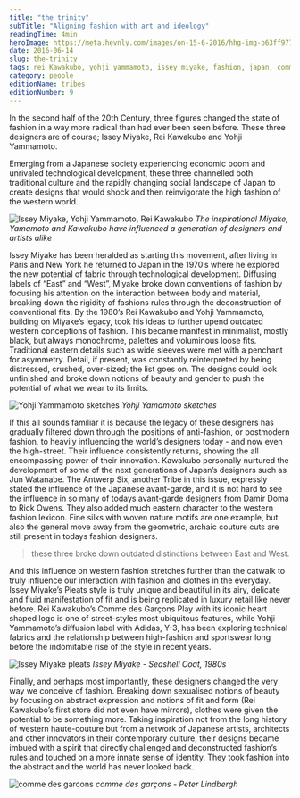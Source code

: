 ```yaml
---
title: "the trinity"
subTitle: "Aligning fashion with art and ideology"
readingTime: 4min
heroImage: https://meta.hevnly.com/images/on-15-6-2016/hhg-img-b63ff977-d6eb-4bc5-9d17-f5359cf1df7d.png
date: 2016-06-14
slug: the-trinity
tags: rei Kawakubo, yohji yammamoto, issey miyake, fashion, japan, comme des garçon
category: people
editionName: tribes
editionNumber: 9
---
```


In the second half of the 20th Century, three figures changed the state of fashion in a way more radical than had ever been seen before. These three designers are of course; Issey Miyake, Rei Kawakubo and Yohji Yammamoto.

Emerging from a Japanese society experiencing economic boom and unrivaled technological development, these three channelled both traditional culture and the rapidly changing social landscape of Japan to create designs that would shock and then reinvigorate the high fashion of the western world.


![Issey Miyake, Yohji Yammamoto, Rei Kawakubo](https://meta.hevnly.com/images/on-15-6-2016/hhg-img-f7e3f593-226f-48c7-9767-837bfad3a6e9.png)
*The inspirational Miyake, Yamamoto and Kawakubo have influenced a generation of designers and artists alike*

Issey Miyake has been heralded as starting this movement, after living in Paris and New York he returned to Japan in the 1970’s where he explored the new potential of fabric through technological development. Diffusing labels of “East” and “West”, Miyake broke down conventions of fashion by focusing his attention on the interaction between body and material, breaking down the rigidity of fashions rules through the deconstruction of conventional fits. By the 1980’s Rei Kawakubo and Yohji Yammamoto, building on Miyake’s legacy, took his ideas to further upend outdated western conceptions of fashion. This became manifest in minimalist, mostly black, but always monochrome, palettes and voluminous loose fits. Traditional eastern details such as wide sleeves were met with a penchant for asymmetry. Detail, if present, was constantly reinterpreted by being distressed, crushed, over-sized; the list goes on. The designs could look unfinished and broke down notions of beauty and gender to push the potential of what we wear to its limits.

![Yohji Yammamoto sketches](https://meta.hevnly.com/images/on-15-6-2016/hhg-img-2ba2663c-15d1-4a04-911b-21e50ddad842.png)
*Yohji Yamamoto sketches*

If this all sounds familiar it is because the legacy of these designers has gradually filtered down through the positions of anti-fashion, or postmodern fashion, to heavily influencing the world’s designers today - and now even the high-street. Their influence consistently returns, showing the all encompassing power of their innovation. Kawakubo personally nurtured the development of some of the next generations of Japan’s designers such as Jun Watanabe. The Antwerp Six, another Tribe in this issue, expressly stated the influence of the Japanese avant-garde, and it is not hard to see the influence in so many of todays avant-garde designers from Damir Doma to Rick Owens. They also added much eastern character to the western fashion lexicon. Fine silks with woven nature motifs are one example, but also the general move away from the geometric, archaic couture cuts are still present in todays fashion designers.

>these three broke down outdated distinctions between East and West.

And this influence on western fashion stretches further than the catwalk to truly influence our interaction with fashion and clothes in the everyday. Issey Miyake’s Pleats style is truly unique and beautiful in its airy, delicate and fluid manifestation of fit and is being replicated in luxury retail like never before. Rei Kawakubo’s Comme des Garçons Play with its iconic heart shaped logo is one of street-styles most ubiquitous features, while Yohji Yammamoto’s diffusion label with Adidas, Y-3, has been exploring technical fabrics and the relationship between high-fashion and sportswear long before the indomitable rise of the style in recent years.

![Issey Miyake pleats](https://meta.hevnly.com/images/on-15-6-2016/hhg-img-467cd837-cfe5-4159-abc0-ac9dba090512.png)
*Issey Miyake - Seashell Coat, 1980s*

Finally, and perhaps most importantly, these designers changed the very way we conceive of fashion. Breaking down sexualised notions of beauty by focusing on abstract expression and notions of fit and form (Rei Kawakubo’s first store did not even have mirrors), clothes were given the potential to be something more. Taking inspiration not from the long history of western haute-couture but from a network of Japanese artists, architects and other innovators in their contemporary culture, their designs became imbued with a spirit that directly challenged and deconstructed fashion’s rules and touched on a more innate sense of identity. They took fashion into the abstract and the world has never looked back.

![comme des garcons](https://meta.hevnly.com/images/on-15-6-2016/hhg-img-984d1b90-a545-4f17-952b-5a28984db147.png)
*comme des garçons - Peter Lindbergh*
